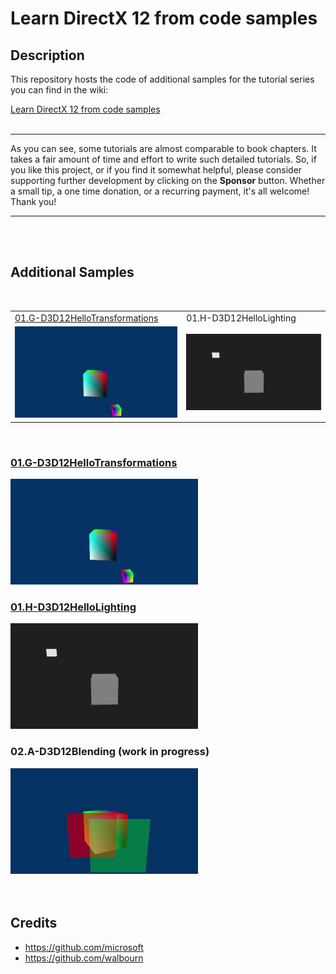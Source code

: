 # Learn DirectX 12 from code samples
## Description
This repository hosts the code of additional samples for the tutorial series you can find in the wiki:<br />

[Learn DirectX 12 from code samples](https://github.com/PAMinerva/LearnDirectX-Tutorial/wiki) <br />
<br>

***
As you can see, some tutorials are almost comparable to book chapters. It takes a fair amount of time and effort to write such detailed tutorials. So, if you like this project, or if you find it somewhat helpful, please consider supporting further development by clicking on the **Sponsor** button. Whether a small tip, a one time donation, or a recurring payment, it's all welcome! Thank you! <br>
***
<br>

<br>

## Additional Samples

<br>

<table>
  <tr>
    <td><a href="https://github.com/PAMinerva/LearnDirectX-Samples/tree/master/samples/01G-D3D12HelloTransformations">01.G-D3D12HelloTransformations</a></td>
     <td>01.H-D3D12HelloLighting</td>
     </tr>
  <tr>
    <td><img src="images/07.gif"></td>
    <td><img src="images/HelloLighting.gif"></td>
  </tr>
</table>

<br>

### [01.G-D3D12HelloTransformations](https://github.com/PAMinerva/LearnDirectX-Samples/tree/master/samples/01G-D3D12HelloTransformations)
<!---
![](images/camera.gif) <br /><br />
-->
<img src="images/07.gif" alt="camera" width="300"/>

<br>

### [01.H-D3D12HelloLighting](https://github.com/PAMinerva/LearnDirectX-Samples/tree/master/samples/01H-D3D12HelloLighting)
<img src="images/HelloLighting.gif" alt="camera" width="300"/>

<br>

### 02.A-D3D12Blending (work in progress)
<img src="images/Blending.gif" alt="camera" width="300"/>  <br /><br /><br />

## Credits
* https://github.com/microsoft <br />
* https://github.com/walbourn
